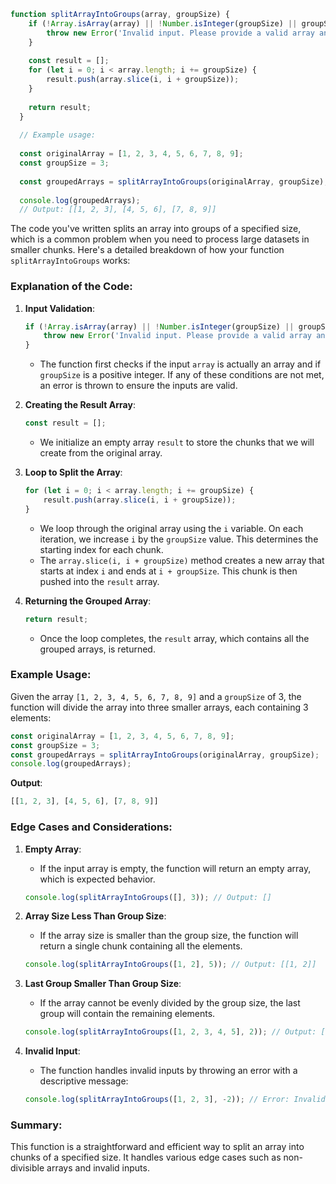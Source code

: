 ```js
function splitArrayIntoGroups(array, groupSize) {
    if (!Array.isArray(array) || !Number.isInteger(groupSize) || groupSize <= 0) {
        throw new Error('Invalid input. Please provide a valid array and a positive integer group size.');
    }
  
    const result = [];
    for (let i = 0; i < array.length; i += groupSize) {
        result.push(array.slice(i, i + groupSize));
    }
  
    return result;
  }
  
  // Example usage:
  
  const originalArray = [1, 2, 3, 4, 5, 6, 7, 8, 9];
  const groupSize = 3;
  
  const groupedArrays = splitArrayIntoGroups(originalArray, groupSize);
  
  console.log(groupedArrays);
  // Output: [[1, 2, 3], [4, 5, 6], [7, 8, 9]]

  ```

  The code you've written splits an array into groups of a specified size, which is a common problem when you need to process large datasets in smaller chunks. Here's a detailed breakdown of how your function `splitArrayIntoGroups` works:

### **Explanation of the Code**:

1. **Input Validation**:
   ```javascript
   if (!Array.isArray(array) || !Number.isInteger(groupSize) || groupSize <= 0) {
       throw new Error('Invalid input. Please provide a valid array and a positive integer group size.');
   }
   ```
   - The function first checks if the input `array` is actually an array and if `groupSize` is a positive integer. If any of these conditions are not met, an error is thrown to ensure the inputs are valid.

2. **Creating the Result Array**:
   ```javascript
   const result = [];
   ```
   - We initialize an empty array `result` to store the chunks that we will create from the original array.

3. **Loop to Split the Array**:
   ```javascript
   for (let i = 0; i < array.length; i += groupSize) {
       result.push(array.slice(i, i + groupSize));
   }
   ```
   - We loop through the original array using the `i` variable. On each iteration, we increase `i` by the `groupSize` value. This determines the starting index for each chunk.
   - The `array.slice(i, i + groupSize)` method creates a new array that starts at index `i` and ends at `i + groupSize`. This chunk is then pushed into the `result` array.

4. **Returning the Grouped Array**:
   ```javascript
   return result;
   ```
   - Once the loop completes, the `result` array, which contains all the grouped arrays, is returned.

### **Example Usage**:

Given the array `[1, 2, 3, 4, 5, 6, 7, 8, 9]` and a `groupSize` of 3, the function will divide the array into three smaller arrays, each containing 3 elements:

```javascript
const originalArray = [1, 2, 3, 4, 5, 6, 7, 8, 9];
const groupSize = 3;
const groupedArrays = splitArrayIntoGroups(originalArray, groupSize);
console.log(groupedArrays);
```

**Output**:
```javascript
[[1, 2, 3], [4, 5, 6], [7, 8, 9]]
```

### **Edge Cases and Considerations**:
1. **Empty Array**:
   - If the input array is empty, the function will return an empty array, which is expected behavior.
   ```javascript
   console.log(splitArrayIntoGroups([], 3)); // Output: []
   ```

2. **Array Size Less Than Group Size**:
   - If the array size is smaller than the group size, the function will return a single chunk containing all the elements.
   ```javascript
   console.log(splitArrayIntoGroups([1, 2], 5)); // Output: [[1, 2]]
   ```

3. **Last Group Smaller Than Group Size**:
   - If the array cannot be evenly divided by the group size, the last group will contain the remaining elements.
   ```javascript
   console.log(splitArrayIntoGroups([1, 2, 3, 4, 5], 2)); // Output: [[1, 2], [3, 4], [5]]
   ```

4. **Invalid Input**:
   - The function handles invalid inputs by throwing an error with a descriptive message:
   ```javascript
   console.log(splitArrayIntoGroups([1, 2, 3], -2)); // Error: Invalid input. Please provide a valid array and a positive integer group size.
   ```

### **Summary**:
This function is a straightforward and efficient way to split an array into chunks of a specified size. It handles various edge cases such as non-divisible arrays and invalid inputs.